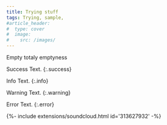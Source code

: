 ```yaml
---
title: Trying stuff
tags: Trying, sample, 
#article_header:
#  type: cover
#  image:
#    src: /images/
---
```


Empty totaly emptyness


Success Text.
{:.success}

Info Text.
{:.info}

Warning Text.
{:.warning}

Error Text.
{:.error}

<div>{%- include extensions/soundcloud.html id='313627932' -%}</div>
